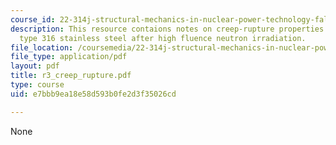 ```yaml
---
course_id: 22-314j-structural-mechanics-in-nuclear-power-technology-fall-2006
description: This resource contaions notes on creep-rupture properties of 20% cold-worked
  type 316 stainless steel after high fluence neutron irradiation.
file_location: /coursemedia/22-314j-structural-mechanics-in-nuclear-power-technology-fall-2006/e7bbb9ea18e58d593b0fe2d3f35026cd_r3_creep_rupture.pdf
file_type: application/pdf
layout: pdf
title: r3_creep_rupture.pdf
type: course
uid: e7bbb9ea18e58d593b0fe2d3f35026cd

---
```

None